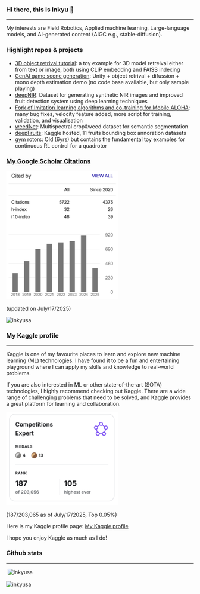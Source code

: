 ### Hi there, this is Inkyu 👋
---
My interests are Field Robotics, Applied machine learning, Large-language models, and AI-generated content (AIGC e.g., stable-diffusion).

### Highlight repos & projects
* [3D object retrival tutorial](https://github.com/inkyusa/3D_object_retrieval): a toy example for 3D model retreival either from text or image, both using CLIP embedding and FAISS indexing
* [GenAI game scene generation](https://inkyusa.itch.io/low-poly-ai-generated-mid-age): Unity + object retrival + difussion + mono depth estimation demo (no code base available, but only sample playing)
* [deepNIR](https://inkyusa.github.io/deepNIR_dataset/): Dataset for generating synthetic NIR images and improved fruit detection system using deep learning techniques
* [Fork of Imitation learning algorithms and co-training for Mobile ALOHA](https://github.com/inkyusa/act_vel_added): many bug fixes, velocity feature added, more script for training, validation, and visualisation
* [weedNet](https://github.com/inkyusa/weedNet): Multispectral crop&weed dataset for semantic segmentation
* [deepFruits](https://www.kaggle.com/datasets/enddl22/deepnir-11fruits): Kaggle hosted, 11 fruits bounding box annoration datasets
* [gym rotors](https://github.com/inkyusa/gym_rotor): Old (6yrs) but contains the fundamental toy examples for continuous RL control for a quadrotor
  
### [My Google Scholar Citations](https://scholar.google.com.au/citations?user=KxJU37kAAAAJ&hl=en)

<p align="left"> <img src="./assets/google_scholar_profile_July_17_2025.png" alt="Citation History" width="300"/> </p>

(updated on July/17/2025)

<p align="left"> <img src="https://komarev.com/ghpvc/?username=inkyusa&label=Profile%20views&color=0e75b6&style=flat-square" alt="inkyusa" /> </p>

### My Kaggle profile
---
Kaggle is one of my favourite places to learn and explore new machine learning (ML) technologies. I have found it to be a fun and entertaining playground where I can apply my skills and knowledge to real-world problems.

If you are also interested in ML or other state-of-the-art (SOTA) technologies, I highly recommend checking out Kaggle. There are a wide range of challenging problems that need to be solved, and Kaggle provides a great platform for learning and collaboration.

<p align="left"> <img src="assets/kg_profile.png" alt="Kaggle profile" width="300"/> </p>

(187/203,065 as of July/17/2025, Top 0.05%)

Here is my Kaggle profile page: [My Kaggle profile](https://www.kaggle.com/enddl22)

<!-- 
<img src="https://kaggle-card.chienhsiang-hung.eu.org/api/svg?enddl22" width="400" alt="Kaggle Summary Card">
 -->
 
I hope you enjoy Kaggle as much as I do!

### Github stats
---
<p>&nbsp;<img align="center" src="https://github-readme-stats.vercel.app/api?username=inkyusa&show_icons=true&theme=dark&locale=en" alt="inkyusa" /></p>

<p><img align="center" src="https://github-readme-streak-stats.herokuapp.com/?user=inkyusa&theme=dark" alt="inkyusa" /></p>

<!--
<p align="left"> <img src="https://vercel-citations.vercel.app/api/simple?id=KxJU37kAAAAJ" alt="Citation History" width="600"/> </p>
-->


<!--
**inkyusa/inkyusa** is a ✨ _special_ ✨ repository because its `README.md` (this file) appears on your GitHub profile.

Here are some ideas to get you started:

- 🔭 I’m currently working on ...
- 🌱 I’m currently learning ...
- 👯 I’m looking to collaborate on ...
- 🤔 I’m looking for help with ...
- 💬 Ask me about ...
- 📫 How to reach me: ...
- 😄 Pronouns: ...
- ⚡ Fun fact: ...
-->

